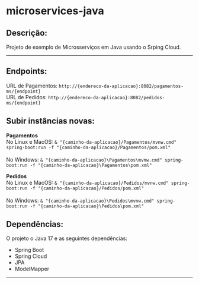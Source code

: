 # microservices-java
Descrição:
----------
Projeto de exemplo de Microsserviços em Java usando o Srping Cloud.

<hr>

Endpoints:
----------
URL de Pagamentos: `http://{endereco-da-aplicacao}:8082/pagamentos-ms/{endpoint}`
<br>
URL de Pedidos: `http://{endereco-da-aplicacao}:8082/pedidos-ms/{endpoint}`

Subir instâncias novas:
-----------------------
<b>Pagamentos</b><br>
No Linux e MacOS: `& "{caminho-da-aplicacao}/Pagamentos/mvnw.cmd" spring-boot:run -f "{caminho-da-aplicacao}/Pagamentos/pom.xml"`
<br><br>
No Windows: `& "{caminho-da-aplicacao}\Pagamentos\mvnw.cmd" spring-boot:run -f "{caminho-da-aplicacao}\Pagamentos\pom.xml"`


<b>Pedidos</b><br>
No Linux e MacOS: `& "{caminho-da-aplicacao}/Pedidos/mvnw.cmd" spring-boot:run -f "{caminho-da-aplicacao}/Pedidos/pom.xml"`
<br><br>
No Windows: `& "{caminho-da-aplicacao}\Pedidos\mvnw.cmd" spring-boot:run -f "{caminho-da-aplicacao}\Pedidos\pom.xml"`

Dependências:
-------------
O projeto o Java 17 e as seguintes dependências:
* Spring Boot
* Spring Cloud
* JPA
* ModelMapper

<hr>
